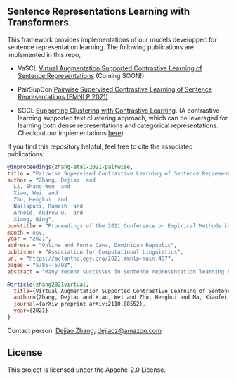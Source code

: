 ## Sentence Representations Learning with Transformers

This framework provides implementations of our models developped for sentence representation learning.  The following publications are implemented in this repo,

- VaSCL [Virtual Augmentation Supported Contrastive Learning of Sentence Representations](https://arxiv.org/abs/2110.08552) (Coming SOON!) 

- PairSupCon  [Pairwise Supervised Contrastive Learning of Sentence Representations (EMNLP 2021)](https://aclanthology.org/2021.emnlp-main.467/)

- SCCL [Supporting Clustering with Contrastive Learning](https://aclanthology.org/2021.naacl-main.427.pdf). (A contrastive learning supported text clustering approach, which can be leveraged for learning both dense representations and categorical representations. Checkout our implementations [here](https://github.com/amazon-research/sccl))




If you find this repository helpful, feel free to cite the associated publications:

```bibtex 
@inproceedings{zhang-etal-2021-pairwise,
title = "Pairwise Supervised Contrastive Learning of Sentence Representations",
author = "Zhang, Dejiao  and
  Li, Shang-Wen  and
  Xiao, Wei  and
  Zhu, Henghui  and
  Nallapati, Ramesh  and
  Arnold, Andrew O.  and
  Xiang, Bing",
booktitle = "Proceedings of the 2021 Conference on Empirical Methods in Natural Language Processing",
month = nov,
year = "2021",
address = "Online and Punta Cana, Dominican Republic",
publisher = "Association for Computational Linguistics",
url = "https://aclanthology.org/2021.emnlp-main.467",
pages = "5786--5798",
abstract = "Many recent successes in sentence representation learning have been achieved by simply fine-tuning on the Natural Language Inference (NLI) datasets with triplet loss or siamese loss. Nevertheless, they share a common weakness: sentences in a contradiction pair are not necessarily from different semantic categories. Therefore, optimizing the semantic entailment and contradiction reasoning objective alone is inadequate to capture the high-level semantic structure. The drawback is compounded by the fact that the vanilla siamese or triplet losses only learn from individual sentence pairs or triplets, which often suffer from bad local optima. In this paper, we propose PairSupCon, an instance discrimination based approach aiming to bridge semantic entailment and contradiction understanding with high-level categorical concept encoding. We evaluate PairSupCon on various downstream tasks that involve understanding sentence semantics at different granularities. We outperform the previous state-of-the-art method with 10{\%}{--}13{\%} averaged improvement on eight clustering tasks, and 5{\%}{--}6{\%} averaged improvement on seven semantic textual similarity (STS) tasks."}
````



```bibtex
@article{zhang2021virtual,
  title={Virtual Augmentation Supported Contrastive Learning of Sentence Representations},
  author={Zhang, Dejiao and Xiao, Wei and Zhu, Henghui and Ma, Xiaofei and Arnold, Andrew O},
  journal={arXiv preprint arXiv:2110.08552},
  year={2021}
}
```



Contact person: [Dejiao Zhang](https://www.amazon.science/author/deijao-zhang), [dejiaoz@amazon.com](dejiaoz@amazon.com)




## License

This project is licensed under the Apache-2.0 License.

